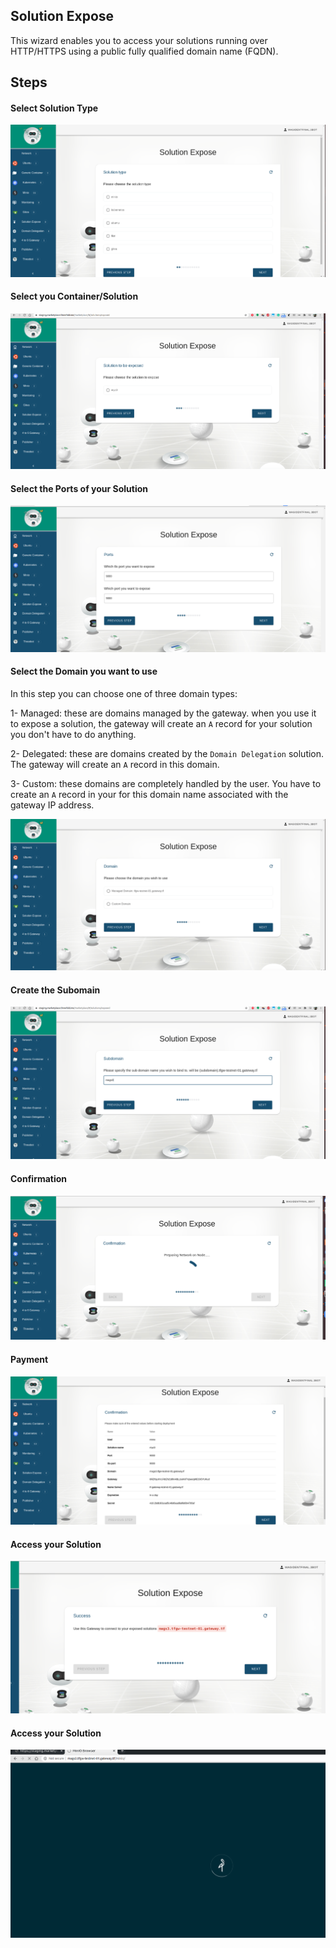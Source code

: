 ## Solution Expose
This wizard enables you to access your solutions running over HTTP/HTTPS using a public fully qualified domain name (FQDN).

## Steps

#### Select Solution Type
![solution_expose_1](./img/solution_expose_1.png)

#### Select you Container/Solution
![solution_expose_2](./img/solution_expose_2.png)

#### Select the Ports of your Solution
![solution_expose_3](./img/solution_expose_3.png)


#### Select the Domain you want to use
In this step you can choose one of three domain types:

1- Managed: these are domains managed by the gateway. when you use it to expose a solution, the gateway will create an `A` record for your solution you don't have to do anything.

2- Delegated: these are domains created by the `Domain Delegation` solution. The gateway will create an `A` record in this domain.

3- Custom: these domains are completely handled by the user. You have to create an `A` record in your for this domain name associated with the gateway IP address.

![solution_expose_4](./img/solution_expose_4.png)

#### Create the Subomain
![solution_expose_5](./img/solution_expose_5.png)


#### Confirmation
![solution_expose_7](./img/solution_expose_7.png)

#### Payment
![solution_expose_8](./img/solution_expose_8.png)

#### Access your Solution
![solution_expose_10](./img/solution_expose_10.png)

#### Access your Solution
![solution_expose_11](./img/solution_expose_11.png)

